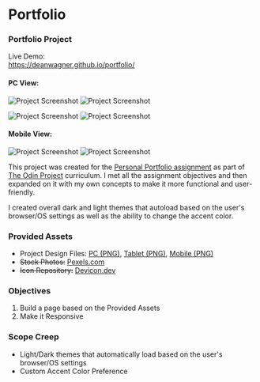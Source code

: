 # Portfolio
### Portfolio Project

Live Demo:  
https://deanwagner.github.io/portfolio/

#### PC View:  
![Project Screenshot](https://deanwagner.github.io/portfolio/img/portfolio-pc-light.png) ![Project Screenshot](https://deanwagner.github.io/portfolio/img/portfolio-pc-dark.png)

![Project Screenshot](https://deanwagner.github.io/portfolio/img/portfolio-pc-red.png) ![Project Screenshot](https://deanwagner.github.io/portfolio/img/portfolio-pc-green.png)

#### Mobile View:  
![Project Screenshot](https://deanwagner.github.io/portfolio/img/portfolio-mobile-dark.png) ![Project Screenshot](https://deanwagner.github.io/portfolio/img/portfolio-mobile-magenta.png)

This project was created for the [Personal Portfolio assignment](https://www.theodinproject.com/paths/full-stack-javascript/courses/advanced-html-and-css/lessons/personal-portfolio) as part of [The Odin Project](https://www.theodinproject.com) curriculum. I met all the assignment objectives and then expanded on it with my own concepts to make it more functional and user-friendly.

I created overall dark and light themes that autoload based on the user's browser/OS settings as well as the ability to change the accent color.

### Provided Assets

* Project Design Files: [PC (PNG)](https://cdn.statically.io/gh/TheOdinProject/curriculum/main/html_css/project_portfolio/portfolio.png), [Tablet (PNG)](https://cdn.statically.io/gh/TheOdinProject/curriculum/main/html_css/project_portfolio/portfolio%20tablet.png), [Mobile (PNG)](https://cdn.statically.io/gh/TheOdinProject/curriculum/main/html_css/project_portfolio/portfolio%20mobile.png)
* ~~Stock Photos:~~ [Pexels.com](https://www.pexels.com/)
* ~~Icon Repository:~~ [Devicon.dev](https://devicon.dev/)

### Objectives

1. Build a page based on the Provided Assets
2. Make it Responsive

### Scope Creep

* Light/Dark themes that automatically load based on the user's browser/OS settings
* Custom Accent Color Preference